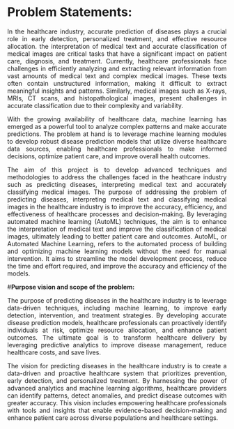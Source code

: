 # **Problem Statements:**

<p align="justify"> In the healthcare industry, accurate prediction of diseases plays a crucial role in early detection, personalized treatment, and effective resource allocation. the interpretation of medical text and accurate classification of medical images are critical tasks that have a significant impact on patient care, diagnosis, and treatment. Currently, healthcare professionals face challenges in efficiently analyzing and extracting relevant information from vast amounts of medical text and complex medical images. These texts often contain unstructured information, making it difficult to extract meaningful insights and patterns. Similarly, medical images such as X-rays, MRIs, CT scans, and histopathological images, present challenges in accurate classification due to their complexity and variability.

<p align="justify"> With the growing availability of healthcare data, machine learning has emerged as a powerful tool to analyze complex patterns and make accurate predictions. The problem at hand is to leverage machine learning modules to develop robust disease prediction models that utilize diverse healthcare data sources, enabling healthcare professionals to make informed decisions, optimize patient care, and improve overall health outcomes.

<p align="justify"> The aim of this project is to develop advanced techniques and methodologies to address the challenges faced in the heathcare industry such as predicting diseases, interpreting medical text and accurately classifying medical images. The purpose of addressing the problem of predicting diseases, interpreting medical text and classifying medical images in the healthcare industry is to improve the accuracy, efficiency, and effectiveness of healthcare processes and decision-making. By leveraging automated machine learning (AutoML) techniques, the aim is to enhance the interpretation of medical text and improve the classification of medical images, ultimately leading to better patient care and outcomes. AutoML, or Automated Machine Learning, refers to the automated process of building and optimizing machine learning models without the need for manual intervention. It aims to streamline the model development process, reduce the time and effort required, and improve the accuracy and efficiency of the models.


#**Purpose vision and scope of the problem:**

<p align="justify"> The purpose of predicting diseases in the healthcare industry is to leverage data-driven techniques, including machine learning, to improve early detection, intervention, and treatment strategies. By developing accurate disease prediction models, healthcare professionals can proactively identify individuals at risk, optimize resource allocation, and enhance patient outcomes. The ultimate goal is to transform healthcare delivery by leveraging predictive analytics to improve disease management, reduce healthcare costs, and save lives.

<p align="justify"> The vision for predicting diseases in the healthcare industry is to create a data-driven and proactive healthcare system that prioritizes prevention, early detection, and personalized treatment. By harnessing the power of advanced analytics and machine learning algorithms, healthcare providers can identify patterns, detect anomalies, and predict disease outcomes with greater accuracy. This vision includes empowering healthcare professionals with tools and insights that enable evidence-based decision-making and enhance patient care across diverse populations and healthcare settings.